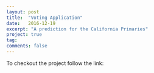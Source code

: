 ```yaml
---
layout: post
title:  "Voting Application"
date:   2016-12-19
excerpt: "A prediction for the California Primaries"
project: true
tag:
comments: false
---
```


To checkout the project follow the link:
<a href="https://enigmatic-bayou-53008.herokuapp.com/"></a>